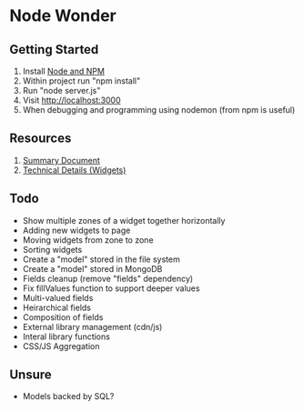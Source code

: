 Node Wonder
===
## Getting Started
1. Install [Node and NPM](http://nodejs.org/download/)
2. Within project run "npm install"
3. Run "node server.js"
4. Visit [http://localhost:3000](http://localhost:3000)
5. When debugging and programming using nodemon (from npm is useful)

## Resources
1. [Summary Document](https://docs.google.com/document/d/1P1b4pfQa47nQUJXY59b_krdVow_mTHNrgHb6wNWI1Tg)
2. [Technical Details (Widgets)](https://docs.google.com/document/d/1LL-SGv9wvnWPT5aZLaNGSyzU45xC27R1-6Fz67FupAo)

## Todo
* Show multiple zones of a widget together horizontally
* Adding new widgets to page
* Moving widgets from zone to zone
* Sorting widgets
* Create a "model" stored in the file system
* Create a "model" stored in MongoDB
* Fields cleanup (remove "fields" dependency)
* Fix fillValues function to support deeper values
* Multi-valued fields
* Heirarchical fields
* Composition of fields
* External library management (cdn/js)
* Interal library functions
* CSS/JS Aggregation

## Unsure
* Models backed by SQL?
